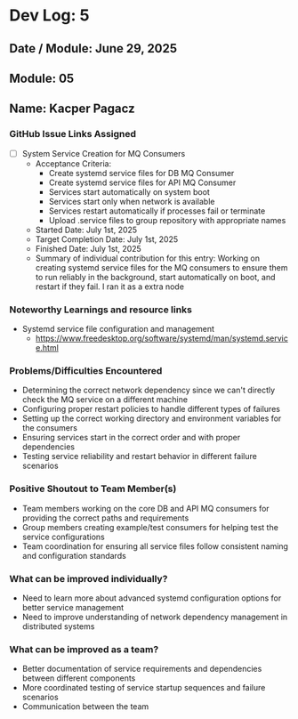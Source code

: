 # Dev Log: 5
## Date / Module: June 29, 2025
## Module: 05
## Name: Kacper Pagacz

### GitHub Issue Links Assigned
- [ ] System Service Creation for MQ Consumers
  - Acceptance Criteria:
    - Create systemd service files for DB MQ Consumer
    - Create systemd service files for API MQ Consumer
    - Services start automatically on system boot
    - Services start only when network is available
    - Services restart automatically if processes fail or terminate
    - Upload .service files to group repository with appropriate names
  - Started Date: July 1st, 2025
  - Target Completion Date: July 1st, 2025
  - Finished Date: July 1st, 2025
  - Summary of individual contribution for this entry: Working on creating systemd service files for the MQ consumers to ensure them to run reliably in the background, start automatically on boot, and restart if they fail. I ran it as a extra node 

### Noteworthy Learnings and resource links
- Systemd service file configuration and management
  - https://www.freedesktop.org/software/systemd/man/systemd.service.html

### Problems/Difficulties Encountered
- Determining the correct network dependency since we can't directly check the MQ service on a different machine
- Configuring proper restart policies to handle different types of failures
- Setting up the correct working directory and environment variables for the consumers
- Ensuring services start in the correct order and with proper dependencies
- Testing service reliability and restart behavior in different failure scenarios

### Positive Shoutout to Team Member(s)
- Team members working on the core DB and API MQ consumers for providing the correct paths and requirements
- Group members creating example/test consumers for helping test the service configurations
- Team coordination for ensuring all service files follow consistent naming and configuration standards

### What can be improved individually?
- Need to learn more about advanced systemd configuration options for better service management
- Need to improve understanding of network dependency management in distributed systems

### What can be improved as a team?
- Better documentation of service requirements and dependencies between different components
- More coordinated testing of service startup sequences and failure scenarios
- Communication between the team